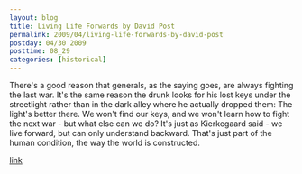 ```yaml
---
layout: blog
title: Living Life Forwards by David Post
permalink: 2009/04/living-life-forwards-by-david-post
postday: 04/30 2009
posttime: 08_29
categories: [historical]
---
```


<p>There's a good reason that generals, as the saying goes, are always fighting the last war. It's the same reason the drunk looks for his lost keys under the streetlight rather than in the dark alley where he actually dropped them: The light's better there. We won't find our keys, and we won't learn how to fight the next war - but what else can we do? It's just as Kierkegaard said - we live forward, but can only understand backward. That's just part of the human condition, the way the world is constructed.</p>
<p><a href="http://crookedtimber.org/2009/04/29/living-life-forwards/">link</a></p>
